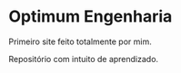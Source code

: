 # Optimum Engenharia
 Primeiro site feito totalmente por mim.

 Repositório com intuito de aprendizado.
 
